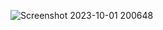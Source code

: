 ![Screenshot 2023-10-01 200648](https://github.com/mukundmadhav-kalvium/Nand2Tetris-Project3.2/assets/142651947/f4fed487-f472-4176-8a16-f6264106dfd1)
